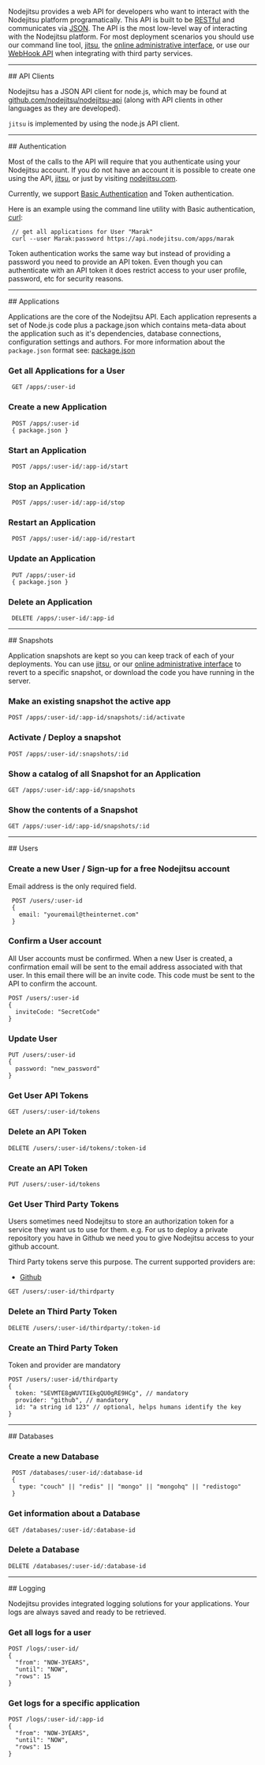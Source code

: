 Nodejitsu provides a web API for developers who want to interact with the Nodejitsu platform programatically. This API is built to be [RESTful](http://en.wikipedia.org/wiki/Representational_State_Transfer) and communicates via [JSON]. The API is the most low-level way of interacting with the Nodejitsu platform. For most deployment scenarios you should use our command line tool, [jitsu], the [online administrative interface][webops], or use our [WebHook API][webhooks] when integrating with third party services.

<hr>
## API Clients

Nodejitsu has a JSON API client for node.js, which may be found at [github.com/nodejitsu/nodejitsu-api](https://github.com/nodejitsu/nodejitsu-api) (along with API clients in other languages as they are developed). 

`jitsu` is implemented by using the node.js API client.

<hr>
## Authentication

Most of the calls to the API will require that you authenticate using your Nodejitsu account. If you do not have an account it is possible to create one using the API, [jitsu], or just by visiting [nodejitsu.com][nodejitsu]. 

Currently, we support [Basic Authentication](http://en.wikipedia.org/wiki/Basic_access_authentication) and Token authentication.

Here is an example using the command line utility with Basic authentication,
[curl]:

     // get all applications for User "Marak"
     curl --user Marak:password https://api.nodejitsu.com/apps/marak

Token authentication works the same way but instead of providing a password you need to provide an API token. Even though you can authenticate with an API token it does restrict access to your user profile, password, etc for security reasons.

<hr>
## Applications

Applications are the core of the Nodejitsu API. Each application represents a set of Node.js code plus a package.json which contains meta-data about the application such as it's dependencies, database connections, configuration settings and authors. For more information about the `package.json` format see: [package.json](http://package.json.jit.su)

### Get all Applications for a User
    
     GET /apps/:user-id

### Create a new Application

     POST /apps/:user-id
     { package.json }

### Start an Application

     POST /apps/:user-id/:app-id/start

### Stop an Application
     
     POST /apps/:user-id/:app-id/stop

### Restart an Application
     
     POST /apps/:user-id/:app-id/restart

### Update an Application

     PUT /apps/:user-id
     { package.json }

### Delete an Application

     DELETE /apps/:user-id/:app-id

<hr>
## Snapshots

Application snapshots are kept so you can keep track of each of your deployments. You can use [jitsu], or our [online administrative interface][webops] to revert to a specific snapshot, or download the code you have running in the server.

### Make an existing snapshot the active app
    POST /apps/:user-id/:app-id/snapshots/:id/activate

### Activate / Deploy a snapshot
    POST /apps/:user-id/:snapshots/:id

### Show a catalog of all Snapshot for an Application
    GET /apps/:user-id/:app-id/snapshots

### Show the contents of a Snapshot
    GET /apps/:user-id/:app-id/snapshots/:id

<hr>
## Users

### Create a new User / Sign-up for a free Nodejitsu account

Email address is the only required field.

     POST /users/:user-id
     {
       email: "youremail@theinternet.com"
     }

### Confirm a User account

All User accounts must be confirmed. When a new User is created, a confirmation email will be sent to the email address associated with that user. In this email there will be an invite code. This code must be sent to the API to confirm the account. 

    POST /users/:user-id
    {
      inviteCode: "SecretCode"
    }

### Update User

    PUT /users/:user-id
    {
      password: "new_password"
    }

### Get User API Tokens

    GET /users/:user-id/tokens

### Delete an API Token

    DELETE /users/:user-id/tokens/:token-id

<a name="create-an-api-token"></a>
### Create an API Token

    PUT /users/:user-id/tokens

### Get User Third Party Tokens

Users sometimes need Nodejitsu to store an authorization token for a service they want us to use for them. e.g. For us to deploy a private repository you have in Github we need you to give Nodejitsu access to your github account.

Third Party tokens serve this purpose. The current supported providers are:

* [Github](http://github.com)

```
GET /users/:user-id/thirdparty
```

### Delete an Third Party Token

    DELETE /users/:user-id/thirdparty/:token-id

### Create an Third Party Token

Token and provider are mandatory

    POST /users/:user-id/thirdparty
    {
      token: "SEVMTE8gWUVTIEkgQU0gRE9HCg", // mandatory
      provider: "github", // mandatory
      id: "a string id 123" // optional, helps humans identify the key
    }

<hr>
## Databases

### Create a new Database

     POST /databases/:user-id/:database-id
     {
       type: "couch" || "redis" || "mongo" || "mongohq" || "redistogo"
     }

### Get information about a Database

    GET /databases/:user-id/:database-id

### Delete a Database

    DELETE /databases/:user-id/:database-id

<hr>
## Logging

Nodejitsu provides integrated logging solutions for your applications. Your logs are always saved and ready to be retrieved.

### Get all logs for a user

    POST /logs/:user-id/
    {
      "from": "NOW-3YEARS",
      "until": "NOW",
      "rows": 15
    } 

### Get logs for a specific application

    POST /logs/:user-id/:app-id
    {
      "from": "NOW-3YEARS",
      "until": "NOW",
      "rows": 15
    } 


[jitsu]: http://github.com/nodejitsu/jitsu
[JSON]: http://en.wikipedia.org/wiki/JSON
[webops]: https://webops.jit.su
[webhooks]: https://webhooks.nodejitsu.com
[nodejitsu]: http://nodejitsu.com
[curl]: http://curl.haxx.se/

[meta:title]: <> (JSON API)